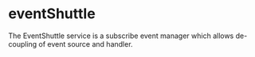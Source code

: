 # eventShuttle
The EventShuttle service is a subscribe event manager which allows de-coupling of event source and handler.
